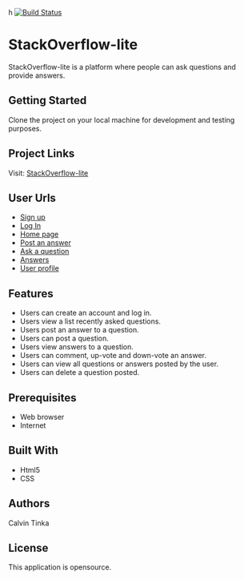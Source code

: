 h
[![Build Status](https://travis-ci.org/calvinpete/StackOverflow-lite.svg?branch=API)](https://travis-ci.org/calvinpete/StackOverflow-lite)


# StackOverflow-lite

StackOverflow-lite is a platform where people can ask questions and provide answers.

## Getting Started

Clone the project on your local machine for development and testing purposes.

## Project Links

Visit: [StackOverflow-lite](https://github.com/calvinpete/StackOverflow-lite.git)

## User Urls

* [Sign up](https://calvinpete.github.io/StackOverflow-lite/UI/Signup.html)
* [Log In](https://calvinpete.github.io/StackOverflow-lite/UI/LogIn.html)
* [Home page](https://calvinpete.github.io/StackOverflow-lite/UI/Front.html)
* [Post an answer](https://calvinpete.github.io/StackOverflow-lite/UI/Post_answer.html)
* [Ask a question](https://calvinpete.github.io/StackOverflow-lite/UI/Question.html)
* [Answers](https://calvinpete.github.io/StackOverflow-lite/UI/Answers.html)
* [User profile](https://calvinpete.github.io/StackOverflow-lite/UI/Userprofile.html)

## Features

* Users can create an account and log in.
* Users view a list recently asked questions.
* Users post an answer to a question.
* Users can post a question.
* Users view answers to a question.
* Users can comment, up-vote and down-vote an answer.
* Users can view all questions or answers posted by the user.
* Users can delete a question posted.

## Prerequisites

* Web browser
* Internet

## Built With

* Html5
* CSS

## Authors

Calvin Tinka

## License

This application is opensource.
